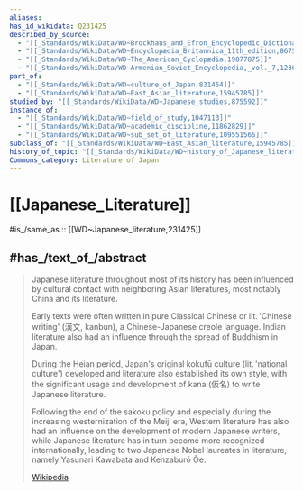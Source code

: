 ```yaml
---
aliases:
has_id_wikidata: Q231425
described_by_source:
  - "[[_Standards/WikiData/WD~Brockhaus_and_Efron_Encyclopedic_Dictionary,602358]]"
  - "[[_Standards/WikiData/WD~Encyclopædia_Britannica_11th_edition,867541]]"
  - "[[_Standards/WikiData/WD~The_American_Cyclopædia,19077875]]"
  - "[[_Standards/WikiData/WD~Armenian_Soviet_Encyclopedia,_vol._7,123625363]]"
part_of:
  - "[[_Standards/WikiData/WD~culture_of_Japan,831454]]"
  - "[[_Standards/WikiData/WD~East_Asian_literature,15945785]]"
studied_by: "[[_Standards/WikiData/WD~Japanese_studies,875592]]"
instance_of:
  - "[[_Standards/WikiData/WD~field_of_study,1047113]]"
  - "[[_Standards/WikiData/WD~academic_discipline,11862829]]"
  - "[[_Standards/WikiData/WD~sub_set_of_literature,109551565]]"
subclass_of: "[[_Standards/WikiData/WD~East_Asian_literature,15945785]]"
history_of_topic: "[[_Standards/WikiData/WD~history_of_Japanese_literature,113861699]]"
Commons_category: Literature of Japan
---
```


# [[Japanese_Literature]] 

#is_/same_as :: [[WD~Japanese_literature,231425]] 

## #has_/text_of_/abstract 

> Japanese literature throughout most of its history 
> has been influenced by cultural contact with neighboring Asian literatures, 
> most notably China and its literature. 
> 
> Early texts were often written in pure Classical Chinese 
> or lit. 'Chinese writing' (漢文, kanbun), a Chinese-Japanese creole language. 
> Indian literature also had an influence through the spread of Buddhism in Japan.
>
> During the Heian period, Japan's original kokufū culture (lit. 'national culture') developed and literature also established its own style, with the significant usage and development of kana (仮名) to write Japanese literature.
>
> Following the end of the sakoku policy and especially during the increasing westernization of the Meiji era, Western literature has also had an influence on the development of modern Japanese writers, while Japanese literature has in turn become more recognized internationally, leading to two Japanese Nobel laureates in literature, namely Yasunari Kawabata and Kenzaburō Ōe.
>
> [Wikipedia](https://en.wikipedia.org/wiki/Japanese%20literature) 


